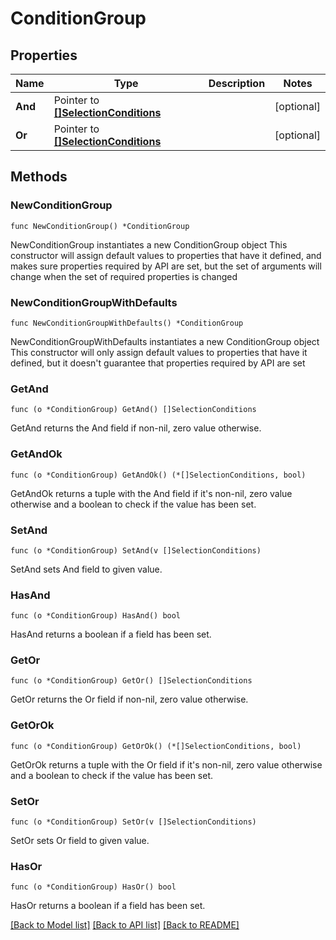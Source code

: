 # ConditionGroup

## Properties

Name | Type | Description | Notes
------------ | ------------- | ------------- | -------------
**And** | Pointer to [**[]SelectionConditions**](SelectionConditions.md) |  | [optional] 
**Or** | Pointer to [**[]SelectionConditions**](SelectionConditions.md) |  | [optional] 

## Methods

### NewConditionGroup

`func NewConditionGroup() *ConditionGroup`

NewConditionGroup instantiates a new ConditionGroup object
This constructor will assign default values to properties that have it defined,
and makes sure properties required by API are set, but the set of arguments
will change when the set of required properties is changed

### NewConditionGroupWithDefaults

`func NewConditionGroupWithDefaults() *ConditionGroup`

NewConditionGroupWithDefaults instantiates a new ConditionGroup object
This constructor will only assign default values to properties that have it defined,
but it doesn't guarantee that properties required by API are set

### GetAnd

`func (o *ConditionGroup) GetAnd() []SelectionConditions`

GetAnd returns the And field if non-nil, zero value otherwise.

### GetAndOk

`func (o *ConditionGroup) GetAndOk() (*[]SelectionConditions, bool)`

GetAndOk returns a tuple with the And field if it's non-nil, zero value otherwise
and a boolean to check if the value has been set.

### SetAnd

`func (o *ConditionGroup) SetAnd(v []SelectionConditions)`

SetAnd sets And field to given value.

### HasAnd

`func (o *ConditionGroup) HasAnd() bool`

HasAnd returns a boolean if a field has been set.

### GetOr

`func (o *ConditionGroup) GetOr() []SelectionConditions`

GetOr returns the Or field if non-nil, zero value otherwise.

### GetOrOk

`func (o *ConditionGroup) GetOrOk() (*[]SelectionConditions, bool)`

GetOrOk returns a tuple with the Or field if it's non-nil, zero value otherwise
and a boolean to check if the value has been set.

### SetOr

`func (o *ConditionGroup) SetOr(v []SelectionConditions)`

SetOr sets Or field to given value.

### HasOr

`func (o *ConditionGroup) HasOr() bool`

HasOr returns a boolean if a field has been set.


[[Back to Model list]](../README.md#documentation-for-models) [[Back to API list]](../README.md#documentation-for-api-endpoints) [[Back to README]](../README.md)


